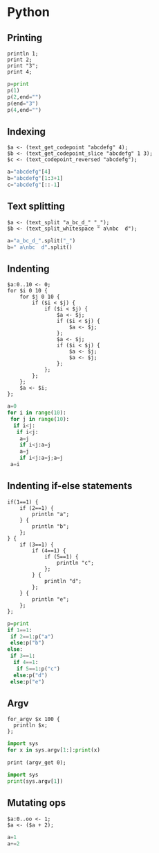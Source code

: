 # Python

## Printing

```polygolf
println 1;
print 2;
print "3";
print 4;
```

```python nogolf
p=print
p(1)
p(2,end="")
p(end="3")
p(4,end="")
```

## Indexing

```polygolf
$a <- (text_get_codepoint "abcdefg" 4);
$b <- (text_get_codepoint_slice "abcdefg" 1 3);
$c <- (text_codepoint_reversed "abcdefg");
```

```python nogolf
a="abcdefg"[4]
b="abcdefg"[1:3+1]
c="abcdefg"[::-1]
```

## Text splitting

```polygolf
$a <- (text_split "a_bc_d_" "_");
$b <- (text_split_whitespace " a\nbc  d");
```

```python nogolf
a="a_bc_d_".split("_")
b=" a\nbc  d".split()
```

## Indenting

```polygolf
$a:0..10 <- 0;
for $i 0 10 {
    for $j 0 10 {
        if ($i < $j) {
            if ($i < $j) {
                $a <- $j;
                if ($i < $j) {
                    $a <- $j;
                };
                $a <- $j;
                if ($i < $j) {
                    $a <- $j;
                    $a <- $j;
                };
            };
        };
    };
    $a <- $i;
};
```

```python nogolf
a=0
for i in range(10):
 for j in range(10):
  if i<j:
   if i<j:
    a=j
    if i<j:a=j
    a=j
    if i<j:a=j;a=j
 a=i
```

## Indenting if-else statements

```polygolf
if(1==1) {
    if (2==1) {
        println "a";
    } {
        println "b";
    };
} {
    if (3==1) {
        if (4==1) {
            if (5==1) {
                println "c";
            };
        } {
            println "d";
        };
    } {
        println "e";
    };
};
```

```python nogolf
p=print
if 1==1:
 if 2==1:p("a")
 else:p("b")
else:
 if 3==1:
  if 4==1:
   if 5==1:p("c")
  else:p("d")
 else:p("e")
```

## Argv

```polygolf
for_argv $x 100 {
  println $x;
};
```

```python
import sys
for x in sys.argv[1:]:print(x)
```

```polygolf
print (argv_get 0);
```

```python
import sys
print(sys.argv[1])
```

## Mutating ops

```polygolf
$a:0..oo <- 1;
$a <- ($a + 2);
```

```python
a=1
a+=2
```
